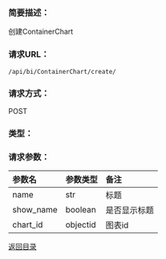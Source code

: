 ### **简要描述：**

创建ContainerChart

### **请求URL：**

`/api/bi/ContainerChart/create/`

### **请求方式：**

POST

### **类型：**


### **请求参数：**

|参数名|参数类型|备注|
|:--|:--|:--|
|name|str|标题|
|show_name|boolean|是否显示标题|
|chart_id|objectid|图表id|

[返回目录](../base.md)

